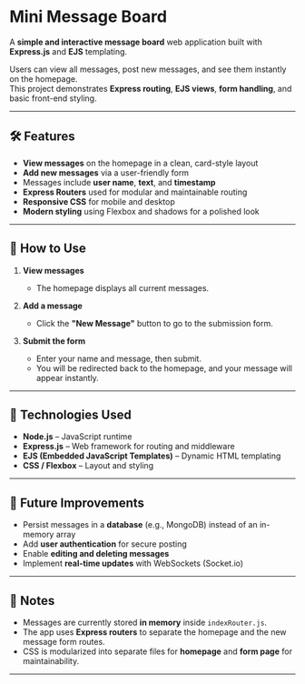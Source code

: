 # Mini Message Board

A **simple and interactive message board** web application built with **Express.js** and **EJS** templating.  

Users can view all messages, post new messages, and see them instantly on the homepage.  
This project demonstrates **Express routing**, **EJS views**, **form handling**, and basic front-end styling.

---

## 🛠 Features

- **View messages** on the homepage in a clean, card-style layout  
- **Add new messages** via a user-friendly form  
- Messages include **user name**, **text**, and **timestamp**  
- **Express Routers** used for modular and maintainable routing  
- **Responsive CSS** for mobile and desktop  
- **Modern styling** using Flexbox and shadows for a polished look  

---

## 🔹 How to Use

1. **View messages**  
   - The homepage displays all current messages.

2. **Add a message**  
   - Click the **"New Message"** button to go to the submission form.

3. **Submit the form**  
   - Enter your name and message, then submit.  
   - You will be redirected back to the homepage, and your message will appear instantly.

---

## 🧩 Technologies Used

- **Node.js** – JavaScript runtime  
- **Express.js** – Web framework for routing and middleware  
- **EJS (Embedded JavaScript Templates)** – Dynamic HTML templating  
- **CSS / Flexbox** – Layout and styling  

---

## 🚀 Future Improvements

- Persist messages in a **database** (e.g., MongoDB) instead of an in-memory array  
- Add **user authentication** for secure posting  
- Enable **editing and deleting messages**  
- Implement **real-time updates** with WebSockets (Socket.io)  

---

## 📜 Notes

- Messages are currently stored **in memory** inside `indexRouter.js`.  
- The app uses **Express routers** to separate the homepage and the new message form routes.  
- CSS is modularized into separate files for **homepage** and **form page** for maintainability.  

---

